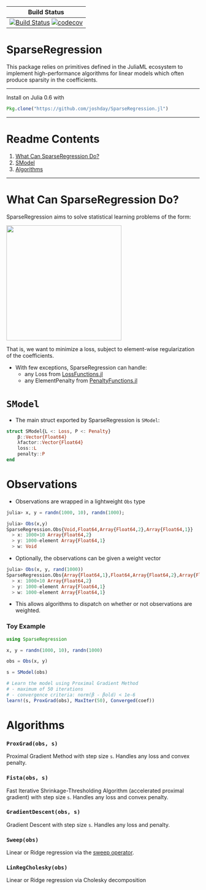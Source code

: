 | Build Status |
|:------------:|
|[![Build Status](https://travis-ci.org/joshday/SparseRegression.jl.svg?branch=master)](https://travis-ci.org/joshday/SparseRegression.jl) [![codecov](https://codecov.io/gh/joshday/SparseRegression.jl/branch/master/graph/badge.svg)](https://codecov.io/gh/joshday/SparseRegression.jl)


# SparseRegression

This package relies on primitives defined in the JuliaML ecosystem to implement high-performance algorithms for linear models which often produce sparsity in the coefficients.   


___
Install on Julia 0.6 with
```julia
Pkg.clone("https://github.com/joshday/SparseRegression.jl")
```


---

# Readme Contents
1. [What Can SparseRegression Do?](#what-can-sparseregression-do)
1. [SModel](#smodel)
1. [Algorithms](#algorithms)

---


# What Can SparseRegression Do?

SparseRegression aims to solve statistical learning problems of the form:

<img width=300 src="https://cloud.githubusercontent.com/assets/8075494/25072239/5d85db30-2297-11e7-817e-e7bebaf056cd.png">

That is, we want to minimize a loss, subject to element-wise regularization of the coefficients.

- With few exceptions, SparseRegression can handle:
  - any Loss from [LossFunctions.jl](https://github.com/JuliaML/LossFunctions.jl#available-losses)
  - any ElementPenalty from [PenaltyFunctions.jl](https://github.com/JuliaML/PenaltyFunctions.jl#available-penalties)


# `SModel`
- The main struct exported by SparseRegression is `SModel`:

```julia
struct SModel{L <: Loss, P <: Penalty}
    β::Vector{Float64}
    λfactor::Vector{Float64}
    loss::L
    penalty::P
end
```

# Observations
- Observations are wrapped in a lightweight `Obs` type
```julia
julia> x, y = randn(1000, 10), randn(1000);

julia> Obs(x,y)
SparseRegression.Obs{Void,Float64,Array{Float64,2},Array{Float64,1}}
  > x: 1000×10 Array{Float64,2}
  > y: 1000-element Array{Float64,1}
  > w: Void
```
- Optionally, the observations can be given a weight vector
```julia
julia> Obs(x, y, rand(1000))
SparseRegression.Obs{Array{Float64,1},Float64,Array{Float64,2},Array{Float64,1}}
  > x: 1000×10 Array{Float64,2}
  > y: 1000-element Array{Float64,1}
  > w: 1000-element Array{Float64,1}
```
- This allows algorithms to dispatch on whether or not observations are weighted.


### Toy Example
```julia
using SparseRegression

x, y = randn(1000, 10), randn(1000)

obs = Obs(x, y)

s = SModel(obs)

# Learn the model using Proximal Gradient Method
# - maximum of 50 iterations
# - convergence criteria: norm(β - βold) < 1e-6
learn!(s, ProxGrad(obs), MaxIter(50), Converged(coef))
```



# Algorithms

### `ProxGrad(obs, s)`
Proximal Gradient Method with step size `s`.  Handles any loss and convex penalty.

### `Fista(obs, s)`
Fast Iterative Shrinkage-Thresholding Algorithm (accelerated proximal gradient) with step size `s`.  Handles any loss and convex penalty.

### `GradientDescent(obs, s)`
Gradient Descent with step size `s`.  Handles any loss and penalty.

### `Sweep(obs)`
Linear or Ridge regression via the [sweep operator](https://github.com/joshday/SweepOperator.jl).

### `LinRegCholesky(obs)`
Linear or Ridge regression via Cholesky decomposition
